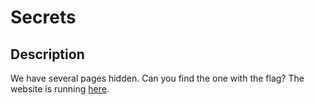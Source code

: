 # Secrets

## Description
We have several pages hidden. Can you find the one with the flag?
The website is running [here](http://saturn.picoctf.net:49810/).


